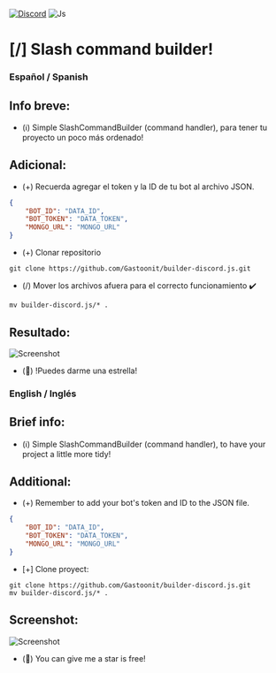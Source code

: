 [![Discord](https://img.shields.io/badge/Discord-5865F2?style=for-the-badge&logo=discord&logoColor=white)](https://discord.gg/nVhAyrxy78)
![Js](https://img.shields.io/badge/JavaScript-323330?style=for-the-badge&logo=javascript&logoColor=F7DF1E)
# [/] Slash command builder!
### Español / Spanish
## Info breve:
- (ℹ️) Simple SlashCommandBuilder (command handler), para tener tu proyecto un poco más ordenado!
## Adicional:
+ (+) Recuerda agregar el token y la ID de tu bot al archivo JSON.
```json
{
    "BOT_ID": "DATA_ID",
    "BOT_TOKEN": "DATA_TOKEN",
    "MONGO_URL": "MONGO_URL"
}
```
+ (+) Clonar repositorio
```git
git clone https://github.com/Gastoonit/builder-discord.js.git
```
+ (/) Mover los archivos afuera para el correcto funcionamiento ✔️
```git
mv builder-discord.js/* .
```
## Resultado:
![Screenshot](https://media.discordapp.net/attachments/806003708591996968/1147003160469176471/Screenshot_20230901_000042_Discord.jpg)
- (🌟) !Puedes darme una estrella!

### English / Inglés
## Brief info:
- (ℹ️) Simple SlashCommandBuilder (command handler), to have your project a little more tidy!
## Additional:
- (+) Remember to add your bot's token and ID to the JSON file.
```json
{
    "BOT_ID": "DATA_ID",
    "BOT_TOKEN": "DATA_TOKEN",
    "MONGO_URL": "MONGO_URL"
}
```
- [+] Clone proyect:
```git
git clone https://github.com/Gastoonit/builder-discord.js.git
mv builder-discord.js/* .
```
## Screenshot:
![Screenshot](https://media.discordapp.net/attachments/806003708591996968/1147003160469176471/Screenshot_20230901_000042_Discord.jpg)
- (🌟) You can give me a star is free!

